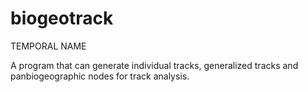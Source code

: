 # biogeotrack

TEMPORAL NAME

A program that can generate individual tracks, generalized tracks and panbiogeographic nodes for track analysis.

